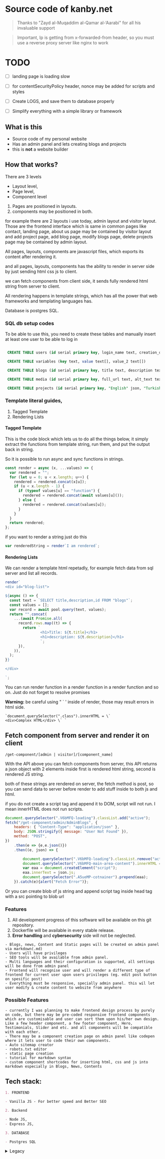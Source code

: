 # Source code of kanby.net

> Thanks to "Zayd al-Muqaddim al-Qamar al-‘Aarabi" for all his invaluable support

> Important, Ip is getting from x-forwarded-from header, so you must use a reverse proxy server like nginx to work

# TODO

- [ ] landing page is loading slow 
- [ ] for contentSecurityPolicy header, nonce may be added for scripts and styles
- [ ] Create LOGS, and save them to database properly
- [ ] Simplify everything with a simple library or framework


## What is this

- Source code of my personal website
- Has an admin panel and lets creating blogs and projects
- this is **not** a website builder

## How that works?

There are 3 levels

- Layout level,
- Page level,
- Component level

1. Pages are positioned in layouts.
2. components may be positioned in both.

for example there are 2 layouts i use today, admin layout and visitor layout. Those are the frontend interface which is same in common pages like contact, landing page, about us page may be contained by visitor layout and add project page, add blog page, modify blogs page, delete projects page may be contained by admin layout.

All pages, layouts, components are javascript files, which exports its content after rendering it.

and all pages, layouts, components has the ability to render in server side by just sending html css js to client.

we can fetch components from client side, it sends fully rendered html string from server to client.

All rendering happens in template strings, which has all the power that web frameworks and templating languages has.

Database is postgres SQL.

### SQL db setup codes

To be able to use this, you need to create these tables
and manually insert at least one user to be able to log in

```SQL

 CREATE TABLE users (id serial primary key, login_name text, creation_date text, password_hash text, profile_picture_url text, privilege text, public_name text, salt text)

```

```SQL
 CREATE TABLE variables (key text, value text[], value_2 text[])

```

```SQL
 CREATE TABLE blogs (id serial primary key, title text, description text, language text, author text, creation_date text, last_modify_date text, thumbnail_url text, rendered_content text, raw_content text, status text)
```

```SQL
 CREATE TABLE media (id serial primary key, full_url text, alt_text text)
```


```SQL
 CREATE TABLE projects (id serial primary key, "English" json, "Turkish" json)
```



### Template literal guides,

1. Tagged Template
2. Rendering Lists

#### Tagged Template

This is the code block which lets us to do all the things below, it simply extract the functions from template string, run them, and put the output back in string.

So it is possible to run async and sync functions in strings.

```js
const render = async (x, ...values) => {
  var rendered = "";
  for (let u = 0; u < x.length; u++) {
    rendered = rendered.concat(x[u]);
    if (u < x.length - 1) {
      if (typeof values[u] == "function") {
        rendered = rendered.concat(await values[u]());
      } else {
        rendered = rendered.concat(values[u]);
      }
    }
  }
  return rendered;
};
```

if you want to render a string just do this

```js
var renderedString = render`I am rendered`;
```

#### Rendering Lists

We can render a template html repetadly, for example fetch data from sql server and list all records.

```js
render`
<div id="blog-list">

${async () => {
  const text = `SELECT title,description,id FROM "blogs"`;
  const values = [];
  var record = await pool.query(text, values);
  return "".concat(
    ...(await Promise.all(
      record.rows.map((t) => {
        return `
				<h1>Title: ${t.title}</h1>
				<h1>description: ${t.description}</h1>
				`;
      }),
    )),
  );
}}

</div>

`;
```

You can run render function in a render function in a render function and so on.
Just do not forget to resolve promises

**Warning:** be careful using " ` ' inside of render, those may result errors in html side.

<code>&#96;document.querySelector(".class").innerHTML = &#92;&#96; &lt;div&gt;Complex HTML&lt;/div&gt; &#92;&#96; &#96;</code>

## Fetch component from server and render it on client

`/get-component/[admin | visitor]/[component_name]`

With the API above you can fetch components from server,
this API returns a json object with 2 elements inside
first is rendered html string,
second is rendered JS string.

both of these strings are rendered on server, the fetch method is post, so you can send data to server before render to add stuff inside to both js and html.

if you do not create a script tag and append it to DOM, script will not run. I mean innerHTML does not run scripts.

```js
document.querySelector(".V6bMFQ-loading").classList.add("active");
fetch("/get-component/admin/AdminBlogs", {
	headers: { "Content-Type": "application/json" },
	body: JSON.stringify({ message: "User Not Found" }),
	method: "POST",
})
	.then(e => {e,e.json()})
	.then((e, json) => {

		document.querySelector(".V6bMFQ-loading").classList.remove("active");
		document.querySelector(".V6bMFQ-main-area-content").innerHTML = json.html;
		var eaa = document.createElement("script");
		eaa.innerText = json.js;
		document.querySelector(".A5ueMP-cotnainer").prepend(eaa);
	}).catch(e){alert("Fetch Error")};
```

Or you can create blob of js string and append script tag inside head tag with a src pointing to blob url

### Features

1. All development progress of this software will be available on this git repository.
2. Dockerfile will be available in every stable release.
3. **Error handling** and **cybersecurity** side will not be neglected.

```
- Blogs, news, Content and Static pages will be created on admin panel via markdown(.md)
- Users will have privileges
- SEO tools will be available from admin panel.
- Multi languages and their configuration is supported, all settings will be done from admin panel
- Frontend will recognise user and will render a different type of frontend for current user upon users privileges (eg. edit post button on spesific post)
- Everything must be responsive, specially admin panel. this wil let user modify & create content to website from anywhere
```

### Possible Features

```
- currently I was planning to make frontend design process by purely on code, but there may be pre-coded responsive frontend components which are customisable and user can sort them upon his/her own design. Like a few header component, a few footer component, Hero, Testimonials, Slider and etc. and all components will be compatible with each other.
- There may be a component creation page on admin panel like codepen where it lets user to code their own components.
- Auto sitemap creator
- robots.txt editor
- static page creation
- tutorial for markdown syntax
- custom component shortcodes for inserting html, css and js into markdown especially in Blogs, News, Contents
```

## Tech stack:

```markdown
1. FRONTEND

- Vanilla JS - For better speed and Better SEO

2. Backend

- Node JS,
- Express JS,

3. DATABASE

- Postgres SQL
```

<details>
<summary>Legacy</summary>

### Legacy

```js
String(
  (await Index.pool.query(`SELECT * FROM "variables"`)).rows[0].value.map(
    (t) => {
      return `
<option value="" selected disabled hidden>language</option>

	<option value="${t}">${t}</option>
`;
    },
  ),
).replaceAll(",", "\n");
```

![alt text](./ReadmeImages/image-3.png)

it is similar to React, we use string instead of JSX.

this code does not let us use comma(,) inside strings, and that is a problem.

use this ->

```js
console.log(
  "".concat(
    ...[1, 2, 3, 4, 6].map((t) => {
      return `tetetetet`;
    }),
  ),
);
```

BUT, if you will run async function inside of map, it will return you an array of promises, you need to resolve it with Promise.all(array of promises).

```js
<select required id="blog-form-language-edit">
  $
  {async () => {
    return await Promise.all(
      (await Index.pool.query(`SELECT * FROM "variables"`)).rows[0].value.map(
        async (r) => {
          return await render`

	<option ${() => {
    if (t.language == r) {
      return "selected";
    } else {
      return "";
    }
  }}  value="${() => r}">${() => r}</option>
`;
        },
      ),
    );
  }}
</select>
```

so final touch is this, you can use as much of async awaits and render tag as you want

```js

	${async () => {
		return "".concat(...(await Promise.all(
			[1,2,3,4].map(t => {

})
		)))
	}}

```

</details>
